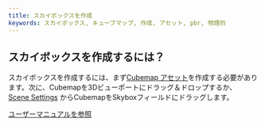 ```yaml
---
title: スカイボックスを作成
keywords: スカイボックス, キューブマップ, 作成, アセット, pbr, 物理的
---
```


## スカイボックスを作成するには？

スカイボックスを作成するには、まず<a href="http://developer.playcanvas.com/en/user-manual/assets/cubemaps/" target="_blank">Cubemap アセット</a>を作成する必要があります。次に、Cubemapを3Dビューポートにドラッグ＆ドロップするか、 <a href="http://developer.playcanvas.com/en/user-manual/designer/settings/#skybox" target="_blank">Scene Settings</a> からCubemapをSkyboxフィールドにドラッグします。

<a class="docs" href="http://developer.playcanvas.com/en/user-manual/designer/settings/#skybox" target="_blank">ユーザーマニュアルを参照</a>

